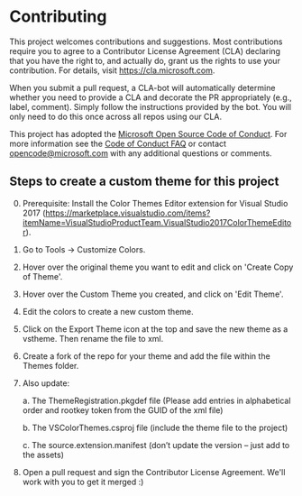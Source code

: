
# Contributing

This project welcomes contributions and suggestions.  Most contributions require you to agree to a
Contributor License Agreement (CLA) declaring that you have the right to, and actually do, grant us
the rights to use your contribution. For details, visit https://cla.microsoft.com.

When you submit a pull request, a CLA-bot will automatically determine whether you need to provide
a CLA and decorate the PR appropriately (e.g., label, comment). Simply follow the instructions
provided by the bot. You will only need to do this once across all repos using our CLA.

This project has adopted the [Microsoft Open Source Code of Conduct](https://opensource.microsoft.com/codeofconduct/).
For more information see the [Code of Conduct FAQ](https://opensource.microsoft.com/codeofconduct/faq/) or
contact [opencode@microsoft.com](mailto:opencode@microsoft.com) with any additional questions or comments.


## Steps to create a custom theme for this project
0. Prerequisite: Install the Color Themes Editor extension for Visual Studio 2017 (https://marketplace.visualstudio.com/items?itemName=VisualStudioProductTeam.VisualStudio2017ColorThemeEditor).
1. Go to Tools -> Customize Colors.
2. Hover over the original theme you want to edit and click on 'Create Copy of Theme'.
3. Hover over the Custom Theme you created, and click on 'Edit Theme'.
4. Edit the colors to create a new custom theme.
5. Click on the Export Theme icon at the top and save the new theme as a vstheme. Then rename the file to xml.
6. Create a fork of the repo for your theme and add the file within the Themes folder.
7. Also update:

    a. The ThemeRegistration.pkgdef file (Please add entries in alphabetical order and rootkey token from the GUID of the xml file)
    
    b. The VSColorThemes.csproj file (include the theme file to the project)
    
    c. The source.extension.manifest (don’t update the version – just add to the assets)
8. Open a pull request and sign the Contributor License Agreement. We'll work with you to get it merged :)
